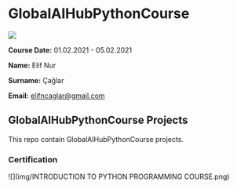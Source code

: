 # GlobalAIHubPythonCourse
![](img/logo.png)

**Course Date:** 01.02.2021 - 05.02.2021

**Name:** Elif Nur

**Surname:** Çağlar

**Email:** elifncaglar@gmail.com  


## GlobalAIHubPythonCourse Projects
This repo contain GlobalAIHubPythonCourse projects.


### Certification 
![](img/INTRODUCTION TO PYTHON PROGRAMMING COURSE.png)

